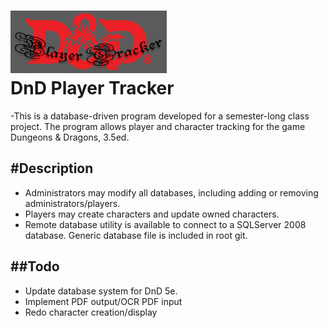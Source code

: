 ![alt text](https://github.com/NachoChef/Dungeons-Dragons-Player-Tracker/blob/dontfuckmeup/src/Resources/dndlogo.png "DNDPT logo")   
DnD Player Tracker
======
-This is a database-driven program developed for a semester-long class project. The program allows player and character tracking for the game Dungeons & Dragons, 3.5ed.

#Description
--------------
- Administrators may modify all databases, including adding or removing administrators/players. 
- Players may create characters and update owned characters. 
- Remote database utility is available to connect to a SQLServer 2008 database. Generic database file is included in root git.

##Todo
--------------
- Update database system for DnD 5e.
- Implement PDF output/OCR PDF input
- Redo character creation/display

